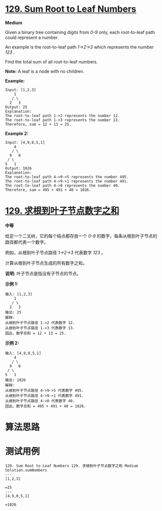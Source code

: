 # [129. Sum Root to Leaf Numbers][enTitle]

**Medium**

Given a binary tree containing digits from  *0-9*  only, each root-to-leaf path could represent a number.

An example is the root-to-leaf path  *1->2->3*  which represents the number  *123* .

Find the total sum of all root-to-leaf numbers.

**Note:**  A leaf is a node with no children.

**Example:** 

```
Input: [1,2,3]
    1
   / \
  2   3
Output: 25
Explanation:
The root-to-leaf path 1->2 represents the number 12.
The root-to-leaf path 1->3 represents the number 13.
Therefore, sum = 12 + 13 = 25.
```

**Example 2:** 

```
Input: [4,9,0,5,1]
    4
   / \
  9   0
 / \
5   1
Output: 1026
Explanation:
The root-to-leaf path 4->9->5 represents the number 495.
The root-to-leaf path 4->9->1 represents the number 491.
The root-to-leaf path 4->0 represents the number 40.
Therefore, sum = 495 + 491 + 40 = 1026.
```


# [129. 求根到叶子节点数字之和][cnTitle]

**中等**

给定一个二叉树，它的每个结点都存放一个  *0-9*  的数字，每条从根到叶子节点的路径都代表一个数字。

例如，从根到叶子节点路径  *1->2->3*  代表数字  *123* 。

计算从根到叶子节点生成的所有数字之和。

**说明:**  叶子节点是指没有子节点的节点。

**示例 1:** 

```
输入: [1,2,3]
    1
   / \
  2   3
输出: 25
解释:
从根到叶子节点路径 1->2 代表数字 12.
从根到叶子节点路径 1->3 代表数字 13.
因此，数字总和 = 12 + 13 = 25.
```

**示例 2:** 

```
输入: [4,9,0,5,1]
    4
   / \
  9   0
 / \
5   1
输出: 1026
解释:
从根到叶子节点路径 4->9->5 代表数字 495.
从根到叶子节点路径 4->9->1 代表数字 491.
从根到叶子节点路径 4->0 代表数字 40.
因此，数字总和 = 495 + 491 + 40 = 1026.
```




# 算法思路

# 测试用例
```
129. Sum Root to Leaf Numbers 129. 求根到叶子节点数字之和 Medium
Solution.sumNumbers
---
[1,2,3]

=25
---
[4,9,0,5,1]

=1026
```

[enTitle]: https://leetcode.com/problems/sum-root-to-leaf-numbers/
[cnTitle]: https://leetcode-cn.com/problems/sum-root-to-leaf-numbers/
